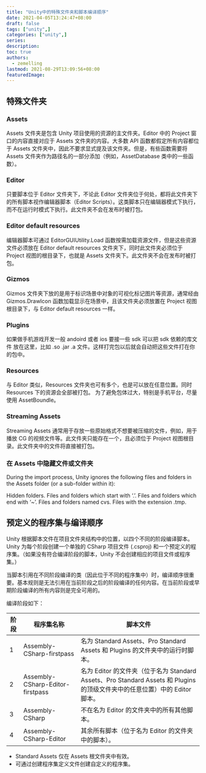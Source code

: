 ```yaml
---
title: "Unity中的特殊文件夹和脚本编译顺序"
date: 2021-04-05T13:24:47+08:00
draft: false
tags: ["unity",]
categories: ["unity",]
series:
description:
toc: true
authors:
  - zemelling
lastmod: 2021-08-29T13:09:56+08:00
featuredImage:
---
```


## 特殊文件夹

### Assets

Assets 文件夹是包含 Unity 项目使用的资源的主文件夹。Editor 中的 Project 窗口的内容直接对应于 Assets 文件夹的内容。大多数 API 函数都假定所有内容都位于 Assets 文件夹中，因此不要求显式提及该文件夹。但是，有些函数需要将 Assets 文件夹作为路径名的一部分添加（例如，AssetDatabase 类中的一些函数）。

### Editor

只要脚本位于 Editor 文件夹下，不论此 Editor 文件夹位于何处，都将此文件夹下的所有脚本视作编辑器脚本（Editor Scripts）。这类脚本只在编辑器模式下执行，而不在运行时模式下执行。此文件夹不会在发布时被打包。

### Editor default resources

编辑器脚本可通过 EditorGUIUtility.Load 函数按需加载资源文件，但是这些资源文件必须放在 Editor default resources 文件夹下，同时此文件夹必须位于 Project 视图的根目录下，也就是 Assets 文件夹下。此文件夹不会在发布时被打包。

### Gizmos

Gizmos 文件夹下放的是用于标识场景中对象的可视化标记图片等资源，通常经由 Gizmos.DrawIcon 函数加载显示在场景中，且该文件夹必须放置在 Project 视图根目录下，与 Editor default resources 一样。

### Plugins

如果做手机游戏开发一般 andoird 或者 ios 要接一些 sdk 可以把 sdk 依赖的库文件 放在这里，比如 .so .jar .a 文件。这样打完包以后就会自动把这些文件打在你的包中。

### Resources

与 Editor 类似，Resources 文件夹也可有多个，也是可以放在任意位置。同时 Resources 下的资源会全部被打包。
为了避免包体过大，特别是手机平台，尽量使用 AssetBoundle。

### Streaming Assets

Streaming Assets 通常用于存放一些原始格式不想要被压缩的文件，例如，用于播放 CG 的视频文件等。此文件夹只能存在一个，且必须位于 Project 视图根目录。此文件夹中的文件将直接被打包。

### 在 Assets 中隐藏文件或文件夹

During the import process, Unity ignores the following files and folders in the Assets folder (or a sub-folder within it):

Hidden folders.
Files and folders which start with ‘.’.
Files and folders which end with ‘~’.
Files and folders named cvs.
Files with the extension .tmp.

## 预定义的程序集与编译顺序

Unity 根据脚本文件在项目文件夹结构中的位置，以四个不同的阶段编译脚本。Unity 为每个阶段创建一个单独的 CSharp 项目文件 (.csproj) 和一个预定义的程序集。（如果没有符合编译阶段的脚本，Unity 不会创建相应的项目文件或程序集。）

当脚本引用在不同阶段编译的类（因此位于不同的程序集中）时，编译顺序很重要。基本规则是无法引用在当前阶段之后的阶段编译的任何内容。在当前阶段或早期阶段编译的所有内容则是完全可用的。

编译阶段如下：

|阶段	|  程序集名称 |	脚本文件 |
|---|---|---|
|1	|Assembly-CSharp-firstpass|	名为 Standard Assets、Pro Standard Assets 和 Plugins 的文件夹中的运行时脚本。|
|2	|Assembly-CSharp-Editor-firstpass|	名为 Editor 的文件夹（位于名为 Standard Assets、Pro Standard Assets 和 Plugins 的顶级文件夹中的任意位置）中的 Editor 脚本。|
|3	|Assembly-CSharp|	不在名为 Editor 的文件夹中的所有其他脚本。|
|4	|Assembly-CSharp-Editor|	其余所有脚本（位于名为 Editor 的文件夹中的脚本）。|

* Standard Assets 仅在 Assets 根文件夹中有效。
* 可通过创建程序集定义文件创建自定义的程序集。